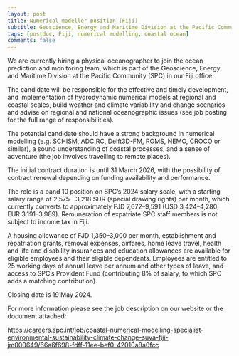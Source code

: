```yaml
---
layout: post
title: Numerical modeller position (Fiji)
subtitle: Geoscience, Energy and Maritime Division at the Pacific Community (SPC)
tags: [postdoc, Fiji, numerical modelling, coastal ocean]
comments: false
---
```

We are currently hiring a physical oceanographer to join the ocean prediction and monitoring team, which is part of the Geoscience, Energy and Maritime Division at the Pacific Community (SPC) in our Fiji office.

The candidate will be responsible for the effective and timely development, and implementation of hydrodynamic numerical models at regional and coastal scales, build weather and climate variability and change scenarios and advise on regional and national oceanographic issues (see job posting for the full range of responsibilities). 

The potential candidate should have a strong background in numerical modelling (e.g. SCHISM, ADCIRC, Delft3D-FM, ROMS, NEMO, CROCO or similar), a sound understanding of coastal processes, and a sense of adventure (the job involves travelling to remote places).

The initial contract duration is until 31 March 2026, with the possibility of contract renewal depending on funding availability and performance.

The role is a band 10 position on SPC’s 2024 salary scale, with a starting salary range of 2,575‒ 3,218 SDR (special drawing rights) per month, which currently converts to approximately FJD 7,672–9,591 (USD 3,424–4,280; EUR 3,191–3,989). Remuneration of expatriate SPC staff members is not subject to income tax in Fiji.

A housing allowance of FJD 1,350–3,000 per month, establishment and repatriation grants, removal expenses, airfares, home leave travel, health and life and disability insurances and education allowances are available for eligible employees and their eligible dependents. Employees are entitled to 25 working days of annual leave per annum and other types of leave, and access to SPC’s Provident Fund (contributing 8% of salary, to which SPC adds a matching contribution).

Closing date is 19 May 2024.

For more information please see the job description on our website or the document attached:

https://careers.spc.int/job/coastal-numerical-modelling-specialist-environmental-sustainability-climate-change-suva-fiji-jm000649/66a6f698-fdff-11ee-bef0-42010a8a0fcc
